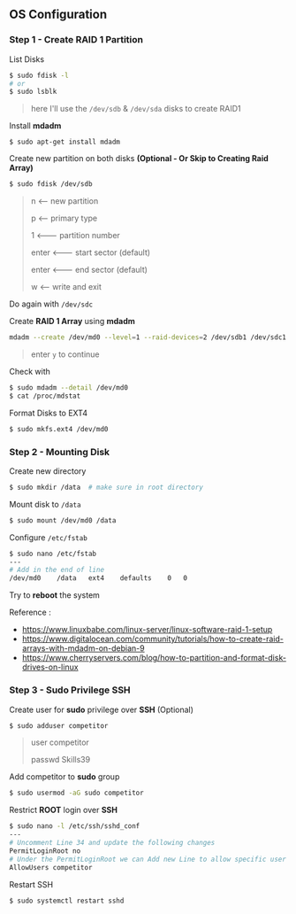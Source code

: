 ## OS Configuration

### Step 1 - Create RAID 1 Partition

List Disks

```bash
$ sudo fdisk -l
# or
$ sudo lsblk
```

> here I'll use the `/dev/sdb` & `/dev/sda` disks to create RAID1

Install **mdadm**

```
$ sudo apt-get install mdadm
```

Create new partition on both disks **(Optional - Or Skip to Creating Raid Array)**

```bash
$ sudo fdisk /dev/sdb
```

> n	<-- new partition
>
> p	<-- primary type
>
> 1	<--- partition number
>
> enter	<--- start sector (default)
>
> enter	<--- end sector (default)
>
> w	<-- write and exit

Do again with `/dev/sdc`

Create **RAID 1 Array** using **mdadm**

```bash
mdadm --create /dev/md0 --level=1 --raid-devices=2 /dev/sdb1 /dev/sdc1
```

> enter `y` to continue

Check with

```bash
$ sudo mdadm --detail /dev/md0
$ cat /proc/mdstat
```

Format Disks to EXT4

```bash
$ sudo mkfs.ext4 /dev/md0
```

### Step 2 - Mounting Disk

Create new directory

```bash
$ sudo mkdir /data  # make sure in root directory
```

Mount disk to `/data`

```bash
$ sudo mount /dev/md0 /data
```

Configure `/etc/fstab`

```bash
$ sudo nano /etc/fstab
---
# Add in the end of line
/dev/md0	/data	ext4	defaults	0	0
```

Try to **reboot** the system

Reference : 

- https://www.linuxbabe.com/linux-server/linux-software-raid-1-setup
- https://www.digitalocean.com/community/tutorials/how-to-create-raid-arrays-with-mdadm-on-debian-9
- https://www.cherryservers.com/blog/how-to-partition-and-format-disk-drives-on-linux

### Step 3 - Sudo Privilege SSH

Create user for **sudo** privilege over **SSH** (Optional)

```bash
$ sudo adduser competitor
```

> user competitor
>
> passwd Skills39

Add competitor to **sudo** group

```bash
$ sudo usermod -aG sudo competitor
```

Restrict **ROOT** login over **SSH**

```bash
$ sudo nano -l /etc/ssh/sshd_conf
---
# Uncomment Line 34 and update the following changes
PermitLoginRoot no
# Under the PermitLoginRoot we can Add new Line to allow specific user to use (Optional)
AllowUsers competitor
```

Restart SSH

```bash
$ sudo systemctl restart sshd
```

## 
